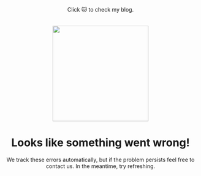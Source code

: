 
<div align="center">
  Click 🐱 to check my blog.
  <br />
  <br />
  <br />
  
  
  <a href="https://blog.j3n5en.com">
    <img width="250" height="250" src="https://i.loli.net/2020/07/13/fcvXem3bxpgID8O.png" />
  </a>
</div>



<h1 align="center">Looks like something went wrong!</h1>
<p align="center">We track these errors automatically, but if the problem persists feel free to contact us. In the meantime, try refreshing.</p>
